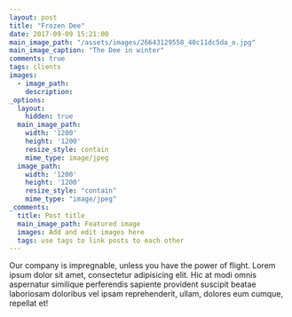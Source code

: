 ```yaml
---
layout: post
title: "Frozen Dee"
date: 2017-09-09 15:21:00
main_image_path: "/assets/images/26643129558_40c11dc5da_o.jpg"
main_image_caption: "The Dee in winter"
comments: true
tags: clients
images:
  - image_path:
    description:
_options:
  layout:
    hidden: true
  main_image_path:
    width: '1200'
    height: '1200'
    resize_style: contain
    mime_type: image/jpeg
  image_path:
    width: '1200'
    height: '1200'
    resize_style: "contain"
    mime_type: "image/jpeg"   
_comments:
  title: Post title
  main_image_path: Featured image
  images: Add and edit images here
  tags: use tags to link posts to each other
---
```


Our company is impregnable, unless you have the power of flight.  Lorem ipsum dolor sit amet, consectetur adipisicing elit. Hic at modi omnis aspernatur similique perferendis sapiente provident suscipit beatae laboriosam doloribus vel ipsam reprehenderit, ullam, dolores eum cumque, repellat et!